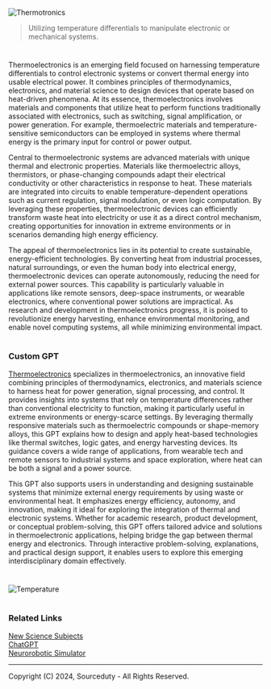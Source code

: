 ![Thermotronics](https://github.com/user-attachments/assets/1a1091d6-d580-4634-8b80-f5abbb8df626)

> Utilizing temperature differentials to manipulate electronic or mechanical systems.

#

Thermoelectronics is an emerging field focused on harnessing temperature differentials to control electronic systems or convert thermal energy into usable electrical power. It combines principles of thermodynamics, electronics, and material science to design devices that operate based on heat-driven phenomena. At its essence, thermoelectronics involves materials and components that utilize heat to perform functions traditionally associated with electronics, such as switching, signal amplification, or power generation. For example, thermoelectric materials and temperature-sensitive semiconductors can be employed in systems where thermal energy is the primary input for control or power output.

Central to thermoelectronic systems are advanced materials with unique thermal and electronic properties. Materials like thermoelectric alloys, thermistors, or phase-changing compounds adapt their electrical conductivity or other characteristics in response to heat. These materials are integrated into circuits to enable temperature-dependent operations such as current regulation, signal modulation, or even logic computation. By leveraging these properties, thermoelectronic devices can efficiently transform waste heat into electricity or use it as a direct control mechanism, creating opportunities for innovation in extreme environments or in scenarios demanding high energy efficiency.

The appeal of thermoelectronics lies in its potential to create sustainable, energy-efficient technologies. By converting heat from industrial processes, natural surroundings, or even the human body into electrical energy, thermoelectronic devices can operate autonomously, reducing the need for external power sources. This capability is particularly valuable in applications like remote sensors, deep-space instruments, or wearable electronics, where conventional power solutions are impractical. As research and development in thermoelectronics progress, it is poised to revolutionize energy harvesting, enhance environmental monitoring, and enable novel computing systems, all while minimizing environmental impact.

#
### Custom GPT

[Thermoelectronics](https://chatgpt.com/g/g-AUEUDYzH5-thermoelectronics) specializes in thermoelectronics, an innovative field combining principles of thermodynamics, electronics, and materials science to harness heat for power generation, signal processing, and control. It provides insights into systems that rely on temperature differences rather than conventional electricity to function, making it particularly useful in extreme environments or energy-scarce settings. By leveraging thermally responsive materials such as thermoelectric compounds or shape-memory alloys, this GPT explains how to design and apply heat-based technologies like thermal switches, logic gates, and energy harvesting devices. Its guidance covers a wide range of applications, from wearable tech and remote sensors to industrial systems and space exploration, where heat can be both a signal and a power source.

This GPT also supports users in understanding and designing sustainable systems that minimize external energy requirements by using waste or environmental heat. It emphasizes energy efficiency, autonomy, and innovation, making it ideal for exploring the integration of thermal and electronic systems. Whether for academic research, product development, or conceptual problem-solving, this GPT offers tailored advice and solutions in thermoelectronic applications, helping bridge the gap between thermal energy and electronics. Through interactive problem-solving, explanations, and practical design support, it enables users to explore this emerging interdisciplinary domain effectively.

#

![Temperature](https://github.com/user-attachments/assets/deca4a5a-4f09-429c-9773-fef7ce475967)

#
### Related Links

[New Science Subjects](https://github.com/sourceduty/New_Science_Subjects)
<br>
[ChatGPT](https://github.com/sourceduty/ChatGPT)
<br>
[Neurorobotic Simulator](https://github.com/sourceduty/Neurorobotic_Simulator)

***
Copyright (C) 2024, Sourceduty - All Rights Reserved.
